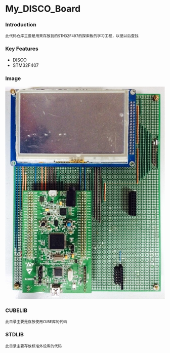 
# My_DISCO_Board
### Introduction
	此代码仓库主要是用来存放我的STM32F407的探索板的学习工程，以便以后查找
	
### Key Features
- DISCO
- STM32F407

### Image
![My-DISCO-Board](./assets/images/My-DISCO-Board.jpg)

### CUBELIB
	此目录主要是存放使用CUBE库的代码

### STDLIB
	此目录主要存放标准外设库的代码


